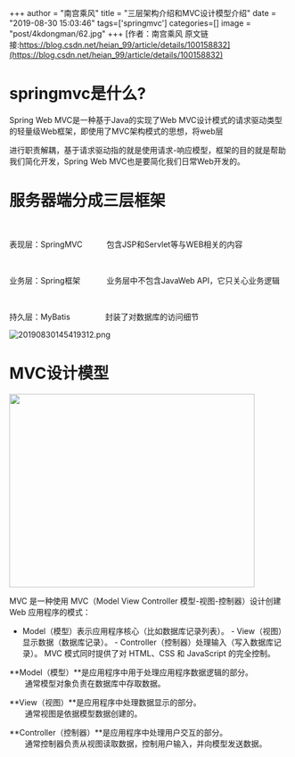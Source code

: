 +++
author = "南宫乘风"
title = "三层架构介绍和MVC设计模型介绍"
date = "2019-08-30 15:03:46"
tags=['springmvc']
categories=[]
image = "post/4kdongman/62.jpg"
+++
[作者：南宫乘风   原文链接:https://blog.csdn.net/heian_99/article/details/100158832](https://blog.csdn.net/heian_99/article/details/100158832)



# springmvc是什么?

Spring Web MVC是一种基于Java的实现了Web MVC设计模式的请求驱动类型的轻量级Web框架，即使用了MVC架构模式的思想，将web层

进行职责解耦，基于请求驱动指的就是使用请求-响应模型，框架的目的就是帮助我们简化开发，Spring Web MVC也是要简化我们日常Web开发的。

# 服务器端分成三层框架

 

表现层：SpringMVC           包含JSP和Servlet等与WEB相关的内容

 

业务层：Spring框架            业务层中不包含JavaWeb API，它只关心业务逻辑

 

持久层：MyBatis                封装了对数据库的访问细节

![20190830145419312.png](https://img-blog.csdnimg.cn/20190830145419312.png)

# MVC设计模型

<img alt="" class="has" height="347" src="https://imgconvert.csdnimg.cn/aHR0cHM6Ly9pbWFnZXMyMDE1LmNuYmxvZ3MuY29tL2Jsb2cvNzc0MzI1LzIwMTYwMy83NzQzMjUtMjAxNjAzMjkxNDUyMjMzOTQtMjQ4MDMyODIuZ2lm" width="440">

MVC 是一种使用 MVC（Model View Controller 模型-视图-控制器）设计创建 Web 应用程序的模式：
-  Model（模型）表示应用程序核心（比如数据库记录列表）。 -  View（视图）显示数据（数据库记录）。 -  Controller（控制器）处理输入（写入数据库记录）。 
MVC 模式同时提供了对 HTML、CSS 和 JavaScript 的完全控制。

**Model（模型）**是应用程序中用于处理应用程序数据逻辑的部分。<br> 　　通常模型对象负责在数据库中存取数据。

**View（视图）**是应用程序中处理数据显示的部分。<br> 　　通常视图是依据模型数据创建的。

**Controller（控制器）**是应用程序中处理用户交互的部分。<br> 　　通常控制器负责从视图读取数据，控制用户输入，并向模型发送数据。

 

 
